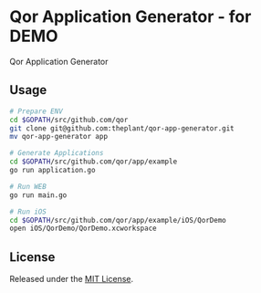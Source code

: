 # Qor Application Generator - for DEMO

Qor Application Generator

## Usage

```sh
# Prepare ENV
cd $GOPATH/src/github.com/qor
git clone git@github.com:theplant/qor-app-generator.git
mv qor-app-generator app

# Generate Applications
cd $GOPATH/src/github.com/qor/app/example
go run application.go

# Run WEB
go run main.go

# Run iOS
cd $GOPATH/src/github.com/qor/app/example/iOS/QorDemo
open iOS/QorDemo/QorDemo.xcworkspace
```

## License

Released under the [MIT License](http://opensource.org/licenses/MIT).
